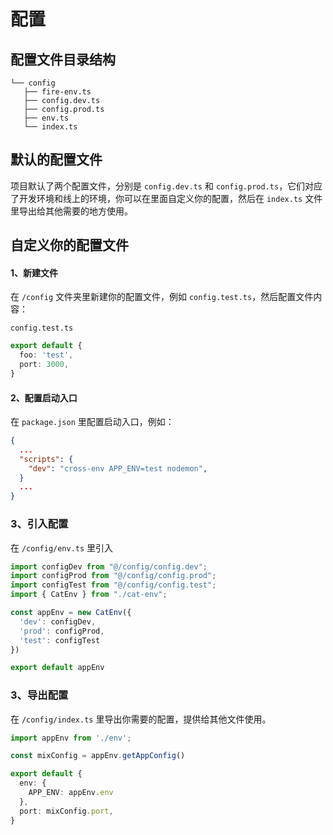 # 配置

## 配置文件目录结构

```
└── config
   ├── fire-env.ts
   ├── config.dev.ts
   ├── config.prod.ts
   ├── env.ts
   └── index.ts
```

## 默认的配置文件
项目默认了两个配置文件，分别是 `config.dev.ts` 和 `config.prod.ts`，它们对应了开发环境和线上的环境，你可以在里面自定义你的配置，然后在 `index.ts` 文件里导出给其他需要的地方使用。

## 自定义你的配置文件

#### 1、新建文件
在 `/config` 文件夹里新建你的配置文件，例如 `config.test.ts`，然后配置文件内容：

`config.test.ts`

```ts
export default {
  foo: 'test',
  port: 3000,
}
```

#### 2、配置启动入口

在 `package.json` 里配置启动入口，例如：
```json
{
  ...
  "scripts": {
    "dev": "cross-env APP_ENV=test nodemon",
  }
  ...
}
```

### 3、引入配置

在 `/config/env.ts` 里引入

```ts
import configDev from "@/config/config.dev";
import configProd from "@/config/config.prod";
import configTest from "@/config/config.test";
import { CatEnv } from "./cat-env";

const appEnv = new CatEnv({
  'dev': configDev,
  'prod': configProd,
  'test': configTest
})

export default appEnv
```

### 3、导出配置

在 `/config/index.ts` 里导出你需要的配置，提供给其他文件使用。

```ts
import appEnv from './env';

const mixConfig = appEnv.getAppConfig()

export default {
  env: {
    APP_ENV: appEnv.env
  },
  port: mixConfig.port,
}
```